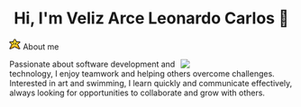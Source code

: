 <div align="center">
  <h1>Hi, I'm Veliz Arce Leonardo Carlos 👋</h1>
</div> 

<div>
  <img src="./star.gif" style="width:20px; height:20px; object-fit:cover" />
  About me
</div>

<p>
  <img src="coding-typing.gif" align="right" style="object-fit:cover; width:200px; height:200px border-radius:40px;"/>
Passionate about software development and technology, I enjoy teamwork and helping others overcome challenges. Interested in art and swimming, I learn quickly and communicate effectively, always looking for opportunities to collaborate and grow with others.
</p>



<!--
**SirBolita/SirBolita** is a ✨ _special_ ✨ repository because its `README.md` (this file) appears on your GitHub profile.

Here are some ideas to get you started:

- 🔭 I’m currently working on ...
- 🌱 I’m currently learning ...
- 👯 I’m looking to collaborate on ...
- 🤔 I’m looking for help with ...
- 💬 Ask me about ...
- 📫 How to reach me: ...
- 😄 Pronouns: ...
- ⚡ Fun fact: ...
-->
